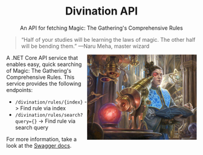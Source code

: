 <p align="center">
  <h1 align="center">Divination API</h1>
  <p align="center">An API for fetching Magic: The Gathering's Comprehensive Rules</p>
</p>

> “Half of your studies will be learning the laws of magic. The other half will be bending them.”
> —Naru Meha, master wizard

<img src="divination.jpg" align="right" height="225" />

A .NET Core API service that enables easy, quick searching of Magic: The Gathering's Comprehensive Rules.
This service provides the following endpoints:

- `/divination/rules/{index}` -> Find rule via index
- `/divination/rules/search?query={}` -> Find rule via search query

For more information, take a look at the [Swagger docs](https://divination-api.cardspy.nz/).